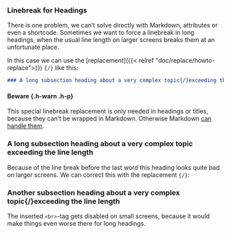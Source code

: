 ### Linebreak for Headings

There is one problem, we can’t solve directly with Markdown, attributes or even a shortcode. Sometimes we want to force a linebreak in long headings, when the usual line length on larger screens breaks them at an unfortunate place.

In this case we can use the [replacement]({{< relref "doc/replace/howto-replace">}}) `{‍/}` like this:

```md
### A long subsection heading about a very complex topic{‍/}exceeding the line length
```

#### Beware {.h-warn .h-p}
This special linebreak replacement is only needed in headings or titles, because they can’t be wrapped in Markdown. Otherwise Markdown [can handle them](/doc/basic/linebreak).

### A long subsection heading about a very complex topic exceeding the line length

Because of the line break before the last word this heading looks quite bad on larger screens. We can correct this with the replacement `{‍/}`:

### Another subsection heading about a very complex topic{/}exceeding the line length

The inserted `<br>`-tag gets disabled on small screens, because it would make things even worse there for long headings.
